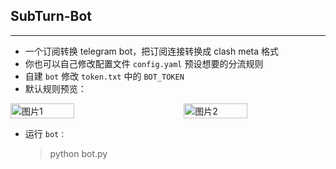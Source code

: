 ## SubTurn-Bot
---
- 一个订阅转换 telegram bot，把订阅连接转换成 clash meta 格式
- 你也可以自己修改配置文件 `config.yaml` 预设想要的分流规则
- 自建 `bot` 修改 `token.txt` 中的 `BOT_TOKEN`
- 默认规则预览：


<div style="display: flex; justify-content: space-between;">
  <img src="https://bed.ssmao.eu.org/file/1733044171403_clash-verge_HfWDXWWf10.png" alt="图片1" style="width: 45%;"/>
  <img src="https://bed.ssmao.eu.org/file/1733044175814_clash-verge_o9mLT8YgWR.png" alt="图片2" style="width: 45%;"/>
</div>



- 运行 `bot：`
  > python bot.py
